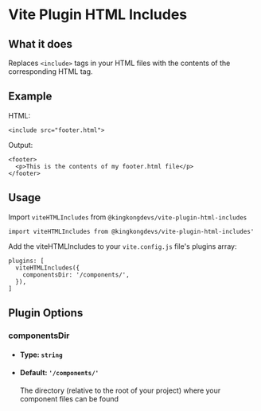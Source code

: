 # Vite Plugin HTML Includes

## What it does
Replaces `<include>` tags in your HTML files with the contents of the corresponding HTML tag.

## Example

HTML:
```
<include src="footer.html">
```

Output:
```
<footer>
  <p>This is the contents of my footer.html file</p>
</footer>
```

## Usage
Import `viteHTMLIncludes` from `@kingkongdevs/vite-plugin-html-includes`

```
import viteHTMLIncludes from @kingkongdevs/vite-plugin-html-includes'
```


Add the viteHTMLIncludes to your `vite.config.js` file's plugins array:
```
plugins: [
  viteHTMLIncludes({
    componentsDir: '/components/',
  }),
]
```

## Plugin Options
### componentsDir
- #### Type: `string`
- #### Default: `'/components/'`
  The directory (relative to the root of your project) where your component files can be found
